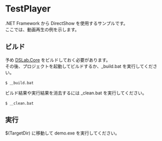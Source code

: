TestPlayer
===

.NET Framework から DirectShow を使用するサンプルです。  
ここでは、動画再生の例を示します。  

## ビルド

予め [DSLab.Core](../DSLab.Core/README.md) をビルドしておく必要があります。  
その後、プロジェクトを起動してビルドするか、\_build.bat を実行してください。  

	$ ＿build.bat

ビルド結果や実行結果を消去するには \_clean.bat を実行してください。  

	$ ＿clean.bat


## 実行

$(TargetDir) に移動して demo.exe を実行してください。  
